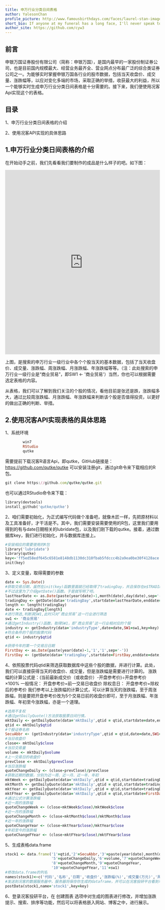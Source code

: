 ```yaml
---
title: 申万行业分类日间表格
author: YalesonChan
profile_picture: http://www.famousbirthdays.com/faces/laurel-stan-image.jpg
short_bio: If anyone at my funeral has a long face, I'll never speak to him again.
author_site: https://github.com/cyw3
---
```


## 前言
申银万国证券股份有限公司（简称：申银万国），是国内最早的一家股份制证券公司，也是目前国内规模最大、经营业务最齐全、营业网点分布最广泛的综合类证券公司之一。为能够实时掌握申银万国各行业的股市数据，包括当天收盘价、成交量、涨跌幅等，以应对变化多端的市场，采取正确的举措，收获最大的利益，所以一个能够实时生成申万行业分类日间表格是十分需要的。接下来，我们便使用况客Api实现这个的表格。

## 目录
1、申万行业分类日间表格的介绍

2、使用况客API实现的具体思路

## 1.申万行业分类日间表格的介绍

在开始动手之前，我们先看看我们要制作的成品是什么样子的吧。如下图：

<iframe style="width:100%;height:600px;border:0;padding:0;margin:0;" src="https://console.qutke.com/diagram/info/569767d1310a3c464064932f?config={ %22color%22:%22%23ffffff%22}"></iframe>

上图，是搜索的申万行业一级行业中各个个股当天的基本数据，包括了当天收盘价、成交量、涨跌幅、周涨跌幅、月涨跌幅、年涨跌幅等等。（注：此处搜索的申万行业一级行业是“商业贸易”，即SW1 <- '商业贸易'）当然，你也可以根据需要选定表格的内容。

从表格，我们可以了解到我们关注的个股的情况，看他目前是张还是跌，涨跌幅多大，通过比较周涨跌幅、月涨跌幅、年涨跌幅来判断该个股是否值得投资，以更好的做出正确的判断、举措。

## 2.使用况客API实现表格的具体思路
1、系统环境

```ruby
		win7
		RStudio
		qutke
```

需要提前下载况客R语言Api，即qutke，GitHub链接是：https://github.com/qutke/qutke
可以安装注册git，通过git命令来下载相应的R包。

```ruby
git clone https://github.com/qutke/qutke.git 
```

也可以通过RStudio命令来下载：

```ruby
library(devtools)
install_github('qutke/qutke')
```

2、咱们需要初始化，为正式编写代码做个准备吧，就像木匠一样，先把原材料以及工具准备好，才干活是不。其中，我们需要安装需要使用的R包，这里我们要用得到的有与date日期相关的lubridate包，以及我们刚下载的qutke。接着，通过数据库key，我们进行初始化，并与数据库连接上。

```ruby
#安装相应的需要使用的R包
library('lubridate')
library(qutke)
key<-'ff5ed58edf645c6581e8148db1130dc310fbab5fdccc4b2a9ea0be30f4128ace'
init(key)
```

3、定义变量，取得需要的参数

```ruby
date <- Sys.Date()
#获取交易日期，虽然在init(key)函数里面就已经取得了tradingDay，并且保存在e$TRADINGDAY变量中。
#不过这里为了介绍getDate()函数。于是就写明了吧。
lastYearDate <- as.Date(paste(year(date)-1,month(date),day(date),sep='-'))
tradingDay <- getDate(data='tradingDay',startdate=lastYearDate,enddate=date,key=key)
length <- length(tradingDay)
date <- tradingDay[length]
#进行筛选,判断其SW1,此时只对‘商业贸易’这一行业进行筛选
sw1 <- '商业贸易'
#通过getIndustry()函数，取得SW1，即‘商业贸易’这一行业相对应的个股
industry <- getIndustry(data='industryType',date=date,SW1=sw1,key=key)
#符合条件的个股的股票代码
qtid <- industry$qtid

#获得今年的第一个交易日日期
FirstDay <- as.Date(paste(year(date)-1,'1','1',sep='-'))
FirstDay <- (getDate(data='tradingDay',startdate=FirstDay,enddate=date,key=key))[1]
```

4、依照股票代码qtid来筛选获取数据库中这些个股的数据，并进行计算。此处，我们可以直接获得当天的收盘价、成交量，但是涨跌幅是需要进行计算的。
涨跌幅的计算公式是：(当前最新成交价（或收盘价）-开盘参考价)÷开盘参考价×100%
一般情况： 开盘参考价=前一交易日收盘价
除权息日： 开盘参考价=除权后的参考价
我们参考以上涨跌幅的计算公式，可以计算当天的涨跌幅，至于周涨跌幅，则是要把开盘参考价改为5个交易日前的收盘价即可，至于月涨跌幅、年涨跌幅、年初至今涨跌幅，亦是一个道理。

```ruby
#选用不复权
#通过getDailyQuote()方法获取股票日间行情。
mktDaily <- getDailyQuote(data='mktDaily',qtid = qtid,startdate=date,enddate=date,key=key)
qtid <- mktDaily$qtid
#个股证券名称
SecuAbbr <- (getIndustry(data='industryType',qtid = qtid,date=date,SW1=sw1,key=key))$SecuAbbr
#当日收盘价
close<- mktDaily$close
#当日交易量
volume <- mktDaily$volume
#上一交易日的收盘价
prevClose <- mktDaily$prevClose
#当日涨跌幅
quoteChangeDaily <- (close-prevClose)/prevClose
#获取近期的数据，分别为近一周、近一月、近一年、年初
mktWeek <- getDailyQuote(data='mktDaily',qtid = qtid,startdate=tradingDay[length-5],enddate=tradingDay[length-5],key=key)
mktMonth <- getDailyQuote(data='mktDaily',qtid = qtid,startdate=tradingDay[length-20],enddate=tradingDay[length-20],key=key)
mktYear <- getDailyQuote(data='mktDaily',qtid = qtid,startdate=tradingDay[1],enddate=tradingDay[1],key=key)
mktFYear <- getDailyQuote(data='mktDaily',qtid = qtid,startdate=FirstDay,enddate=FirstDay,key=key)
#通过公式计算涨跌幅
#近一周的涨跌幅
quoteChangeWeek <- (close-mktWeek$close)/mktWeek$close
#近一月的涨跌幅
quoteChangeMonth <- (close-mktMonth$close)/mktMonth$close
#近一年的涨跌幅
quoteChangeYear <- (close-mktYear$close)/mktYear$close
#年初至今的涨跌幅
quoteChangeFYear <- (close-mktFYear$close)/mktFYear$close
```

5、生成表格data.frame

```ruby
stock1 <- data.frame('1'=qtid,'2'=SecuAbbr,'3'=paste(year(date),month(date),day(date),sep='-'),'4'=close,
                     '5'=quoteChangeDaily,'6'=volume,'7'=quoteChangeWeek,
                     '8'=quoteChangeMonth,'9'=quoteChangeYear,
                     '10'=quoteChangeFYear,'11'=sw1)
#修改data.frame的列名
names(stock1)<-c('代码','名称','日期','收盘价','涨跌幅(%)','成交量(万元)','周涨跌幅(%)','月涨跌幅(%)','年涨跌幅(%)','年初至今涨跌幅（%）','SW1')
#发送到况客的数据服务器中，服务器将保存你生成的dataframe，并可以在况客投研平台看到可视化界面
postData(stock1,name='stock1',key=key)
```

6、登录况客投研平台，在 创建图表 选项中对生成的图表进行修改，并增加涨跌提示、搜索、排序等功能，然后可以将表格嵌入网站、博客之中，进行展示。

























